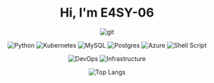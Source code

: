 <div align="center">
  
# Hi, I'm E4SY-06


![git](https://github.com/user-attachments/assets/0bbe1d88-a83c-4ad2-8a7f-3066c862067a)

![Python](https://img.shields.io/badge/python-3670A0?style=for-the-badge&logo=python&logoColor=ffdd54) 
![Kubernetes](https://img.shields.io/badge/kubernetes-%23326ce5.svg?style=for-the-badge&logo=kubernetes&logoColor=white) 
![MySQL](https://img.shields.io/badge/mysql-4479A1.svg?style=for-the-badge&logo=mysql&logoColor=white) 
![Postgres](https://img.shields.io/badge/postgres-%23316192.svg?style=for-the-badge&logo=postgresql&logoColor=white) 
![Azure](https://img.shields.io/badge/azure-%230072C6.svg?style=for-the-badge&logo=microsoftazure&logoColor=white) 
![Shell Script](https://img.shields.io/badge/shell_script-%23121011.svg?style=for-the-badge&logo=gnu-bash&logoColor=white) 

![DevOps](https://img.shields.io/badge/DevOps-%23FF6B6B.svg?style=for-the-badge&logo=devdotto&logoColor=white)
![Infrastructure](https://img.shields.io/badge/Infrastructure-%23326ce5.svg?style=for-the-badge&logo=terraform&logoColor=white)

![Top Langs](https://github-readme-stats.vercel.app/api/top-langs/?username=E4SY-06&layout=compact&theme=dark)

</div>
